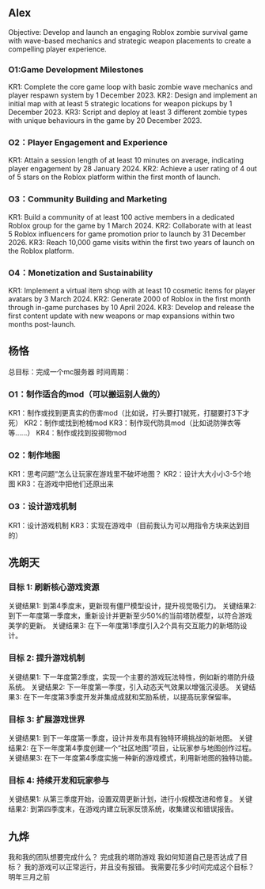 ## Alex

Objective: Develop and launch an engaging Roblox zombie survival game with wave-based mechanics and strategic weapon placements to create a compelling player experience.

### O1:Game Development Milestones

KR1: Complete the core game loop with basic zombie wave mechanics and player respawn system by 1 December 2023.
KR2: Design and implement an initial map with at least 5 strategic locations for weapon pickups by 1 December 2023.
KR3: Script and deploy at least 3 different zombie types with unique behaviours in the game by 20 December 2023.

### O2：Player Engagement and Experience
KR1: Attain a session length of at least 10 minutes on average, indicating player engagement by 28 January 2024.
KR2: Achieve a user rating of 4 out of 5 stars on the Roblox platform within the first month of launch.

### O3：Community Building and Marketing
KR1: Build a community of at least 100 active members in a dedicated Roblox group for the game by 1 March 2024.
KR2: Collaborate with at least 5 Roblox influencers for game promotion prior to launch by 31 December 2026.
KR3: Reach 10,000 game visits within the first two years of launch on the Roblox platform.

### O4：Monetization and Sustainability
KR1: Implement a virtual item shop with at least 10 cosmetic items for player avatars by 3 March 2024.
KR2: Generate 2000 of Roblox in the first month through in-game purchases by 10 April 2024.
KR3: Develop and release the first content update with new weapons or map expansions within two months post-launch.

## 杨恪

总目标：完成一个mc服务器
时间周期：

### O1：制作适合的mod（可以搬运别人做的）

KR1：制作或找到更真实的伤害mod（比如说，打头要打1就死，打腿要打3下才死）
KR2：制作或找到枪械mod
KR3：制作现代防具mod（比如说防弹衣等等……）
KR4：制作或找到投掷物mod

### O2：制作地图

KR1：思考问题“怎么让玩家在游戏里不破坏地图？
KR2：设计大大小小3-5个地图
KR3：在游戏中把他们还原出来

### O3：设计游戏机制

KR1：设计游戏机制
KR3：实现在游戏中（目前我认为可以用指令方块来达到目的）



## 冼朗天

### 目标 1: 刷新核心游戏资源
关键结果1: 到第4季度末，更新现有僵尸模型设计，提升视觉吸引力。
关键结果2: 到下一年度第一季度末，重新设计并更新至少50%的当前塔防模型，以符合游戏美学的更新。
关键结果3: 在下一年度第1季度引入2个具有交互能力的新塔防设计。

### 目标 2: 提升游戏机制
关键结果1: 下一年度第2季度，实现一个主要的游戏玩法特性，例如新的塔防升级系统。
关键结果2: 下一年度第一季度，引入动态天气效果以增强沉浸感。
关键结果3: 在下一年度第3季度开发并集成成就和奖励系统，以提高玩家保留率。

### 目标 3: 扩展游戏世界
关键结果1: 到下一年度第一季度，设计并发布具有独特环境挑战的新地图。
关键结果2: 在下一年度第4季度创建一个“社区地图”项目，让玩家参与地图创作过程。
关键结果3: 在下一年度第4季度实施一种新的游戏模式，利用新地图的独特功能。

### 目标 4: 持续开发和玩家参与
关键结果1: 从第三季度开始，设置双周更新计划，进行小规模改进和修复。
关键结果2: 到第四季度末，在游戏内建立玩家反馈系统，收集建议和错误报告。


## 九烨
我和我的团队想要完成什么？
完成我的塔防游戏
我如何知道自己是否达成了目标？
我的游戏可以正常运行，并且没有报错。
我需要花多少时间完成这个目标？ 明年三月之前